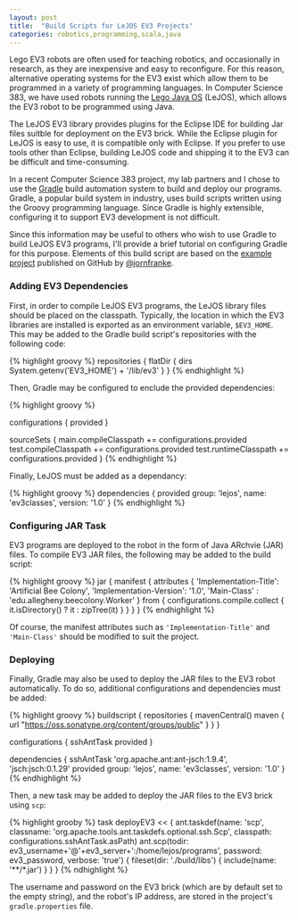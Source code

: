 ```yaml
---
layout: post
title:  "Build Scripts for LeJOS EV3 Projects"
categories: robotics,programming,scala,java
---
```


Lego EV3 robots are often used for teaching robotics, and occasionally in research, as they are inexpensive and easy to reconfigure. For this reason, alternative operating systems for the EV3 exist which allow them to be programmed in a variety of programming languages. In Computer Science 383, we have used robots running the [Lego Java OS](http://www.lejos.org) (LeJOS), which allows the EV3 robot to be programmed using Java.

The LeJOS EV3 library provides plugins for the Eclipse IDE for building Jar files suitble for deployment on the EV3 brick. While the Eclipse plugin for LeJOS is easy to use, it is compatible only with Eclipse. If you prefer to use tools other than Eclipse, building LeJOS code and shipping it to the EV3 can be difficult and time-consuming.

In a recent Computer Science 383 project, my lab partners and I chose to use the [Gradle](http://www.gradle.org) build automation system to build and deploy our programs. Gradle, a popular build system in industry, uses build scripts written using the Groovy programming language. Since  Gradle is highly extensible, configuring it to support EV3 development is not difficult.

Since this information may be useful to others who wish to use Gradle to build LeJOS EV3 programs, I'll provide a brief tutorial on configuring Gradle for this purpose. Elements of this build script are based on the [example project](https://github.com/jornfranke/lejos-ev3-example) published on GitHub by [@jornfranke](https://github.com/jornfranke).

### Adding EV3 Dependencies 

First, in order to compile LeJOS EV3 programs, the LeJOS library files should be placed on the classpath. Typically, the location in which the EV3 libraries are installed is exported as an environment variable, `$EV3_HOME`. This may be added to the Gradle build script's repositories with the following code:

{% highlight groovy %}
repositories {
     flatDir {
       dirs  System.getenv('EV3_HOME') + '/lib/ev3'
   }
}
{% endhighlight %}

Then, Gradle may be configured to enclude the provided dependencies:

{% highlight groovy %}

configurations {
    provided
}


sourceSets {
    main.compileClasspath += configurations.provided
    test.compileClasspath += configurations.provided
    test.runtimeClasspath += configurations.provided
}
{% endhighlight %}

Finally, LeJOS must be added as a dependancy:

{% highlight groovy %}
dependencies {
    provided group: 'lejos', name: 'ev3classes', version: '1.0'
}
{% endhighlight %}

### Configuring JAR Task

EV3 programs are deployed to the robot in the form of Java ARchvie (JAR) files. To compile EV3 JAR files, the following may be added to the build script:

{% highlight groovy %}
jar {
    manifest {
        attributes {
            'Implementation-Title': 'Artificial Bee Colony',
            'Implementation-Version': '1.0', 
            'Main-Class' : 'edu.allegheny.beecolony.Worker'
        }
        from { configurations.compile.collect { it.isDirectory() ? it : zipTree(it) } }
    }
}
{% endhighlight %}

Of course, the manifest attributes such as `'Implementation-Title'` and `'Main-Class'` should be modified to suit the project.

### Deploying

Finally, Gradle may also be used to deploy the JAR files to the EV3 robot automatically. To do so, additional configurations and dependencies must be added:

{% highlight groovy %}
buildscript {
    repositories {
        mavenCentral()
        maven { url "https://oss.sonatype.org/content/groups/public" }
    }
}

configurations {
    sshAntTask
    provided
}

dependencies {
    sshAntTask 'org.apache.ant:ant-jsch:1.9.4', 'jsch:jsch:0.1.29'
    provided group: 'lejos', name: 'ev3classes', version: '1.0'
}
{% endhighlight %}

Then, a new task may be added to deploy the JAR files to the EV3 brick using `scp`:

{% highlight grooby %}
task deployEV3 << {
    ant.taskdef(name: 'scp', classname: 'org.apache.tools.ant.taskdefs.optional.ssh.Scp', classpath: configurations.sshAntTask.asPath)
    ant.scp(todir: ev3_username+'@'+ev3_server+':/home/lejos/programs',
        password: ev3_password,
        verbose: 'true') {
            fileset(dir: './build/libs') {
                include(name: '**/*.jar')
            }
        }
}
{% ndhighlight %}

The username and password on the EV3 brick (which are by default set to the empty string), and the robot's IP address, are stored in the project's `gradle.properties` file.